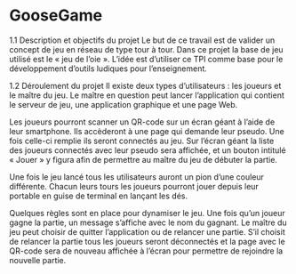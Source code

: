 # GooseGame

1.1 Description et objectifs du projet
Le but de ce travail est de valider un concept de jeu en réseau de type tour à tour. Dans ce projet la 
base de jeu utilisé est le « jeu de l’oie ».
L’idée est d’utiliser ce TPI comme base pour le développement d’outils ludiques pour l’enseignement.

1.2 Déroulement du projet
Il existe deux types d’utilisateurs : les joueurs et le maître du jeu.
Le maître en question peut lancer l’application qui contient le serveur de jeu, une application 
graphique et une page Web. 

Les joueurs pourront scanner un QR-code sur un écran géant à l’aide de leur smartphone. Ils 
accèderont à une page qui demande leur pseudo. Une fois celle-ci remplie ils seront connectés au jeu. 
Sur l’écran géant la liste des joueurs connectés avec leur pseudo sera affichée, et un bouton intitulé 
« Jouer » y figura afin de permettre au maître du jeu de débuter la partie.

Une fois le jeu lancé tous les utilisateurs auront un pion d’une couleur différente. Chacun leurs tours 
les joueurs pourront jouer depuis leur portable en guise de terminal en lançant les dés.

Quelques règles sont en place pour dynamiser le jeu.
Une fois qu’un joueur gagne la partie, un message s’affiche avec le nom du gagnant. Le maître du jeu 
peut choisir de quitter l’application ou de relancer une partie. S’il choisit de relancer la partie tous les 
joueurs seront déconnectés et la page avec le QR-code sera de nouveau affichée à l’écran pour 
permettre de rejoindre la nouvelle partie.
